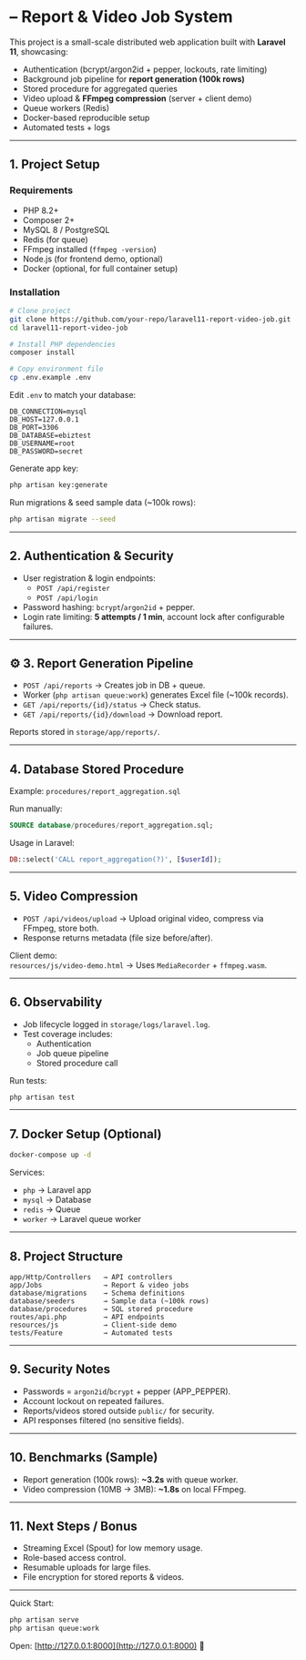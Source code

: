# – Report & Video Job System

This project is a small-scale distributed web application built with **Laravel 11**, showcasing:

-  Authentication (bcrypt/argon2id + pepper, lockouts, rate limiting)  
-  Background job pipeline for **report generation (100k rows)**  
-  Stored procedure for aggregated queries  
-  Video upload & **FFmpeg compression** (server + client demo)  
-  Queue workers (Redis)  
-  Docker-based reproducible setup  
-  Automated tests + logs  

---

##  1. Project Setup

### Requirements
- PHP 8.2+  
- Composer 2+  
- MySQL 8 / PostgreSQL  
- Redis (for queue)  
- FFmpeg installed (`ffmpeg -version`)  
- Node.js (for frontend demo, optional)  
- Docker (optional, for full container setup)

### Installation

```bash
# Clone project
git clone https://github.com/your-repo/laravel11-report-video-job.git
cd laravel11-report-video-job

# Install PHP dependencies
composer install

# Copy environment file
cp .env.example .env
```

Edit `.env` to match your database:

```env
DB_CONNECTION=mysql
DB_HOST=127.0.0.1
DB_PORT=3306
DB_DATABASE=ebiztest
DB_USERNAME=root
DB_PASSWORD=secret
```

Generate app key:

```bash
php artisan key:generate
```

Run migrations & seed sample data (~100k rows):

```bash
php artisan migrate --seed
```

---

##  2. Authentication & Security
- User registration & login endpoints:  
  - `POST /api/register`  
  - `POST /api/login`  
- Password hashing: `bcrypt`/`argon2id` + pepper.  
- Login rate limiting: **5 attempts / 1 min**, account lock after configurable failures.  

---

## ⚙️ 3. Report Generation Pipeline
- `POST /api/reports` → Creates job in DB + queue.  
- Worker (`php artisan queue:work`) generates Excel file (~100k records).  
- `GET /api/reports/{id}/status` → Check status.  
- `GET /api/reports/{id}/download` → Download report.  

 Reports stored in `storage/app/reports/`.

---

##  4. Database Stored Procedure
Example: `procedures/report_aggregation.sql`

Run manually:

```sql
SOURCE database/procedures/report_aggregation.sql;
```

Usage in Laravel:

```php
DB::select('CALL report_aggregation(?)', [$userId]);
```

---

##  5. Video Compression
- `POST /api/videos/upload` → Upload original video, compress via FFmpeg, store both.  
- Response returns metadata (file size before/after).  

Client demo:  
`resources/js/video-demo.html` → Uses `MediaRecorder` + `ffmpeg.wasm`.

---

##  6. Observability
- Job lifecycle logged in `storage/logs/laravel.log`.  
- Test coverage includes:  
  - Authentication  
  - Job queue pipeline  
  - Stored procedure call  

Run tests:

```bash
php artisan test
```

---

##  7. Docker Setup (Optional)
```bash
docker-compose up -d
```

Services:
- `php` → Laravel app  
- `mysql` → Database  
- `redis` → Queue  
- `worker` → Laravel queue worker  

---

##  8. Project Structure
```
app/Http/Controllers   → API controllers
app/Jobs               → Report & video jobs
database/migrations    → Schema definitions
database/seeders       → Sample data (~100k rows)
database/procedures    → SQL stored procedure
routes/api.php         → API endpoints
resources/js           → Client-side demo
tests/Feature          → Automated tests
```

---

##  9. Security Notes
- Passwords = `argon2id`/`bcrypt` + pepper (APP_PEPPER).  
- Account lockout on repeated failures.  
- Reports/videos stored outside `public/` for security.  
- API responses filtered (no sensitive fields).

---

##  10. Benchmarks (Sample)
- Report generation (100k rows): **~3.2s** with queue worker.  
- Video compression (10MB → 3MB): **~1.8s** on local FFmpeg.

---

##  11. Next Steps / Bonus
- Streaming Excel (Spout) for low memory usage.  
- Role-based access control.  
- Resumable uploads for large files.  
- File encryption for stored reports & videos.  

---

 Quick Start:

```bash
php artisan serve
php artisan queue:work
```

Open: [http://127.0.0.1:8000](http://127.0.0.1:8000) 🎉
